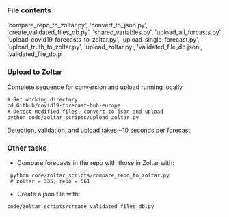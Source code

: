 ### File contents
 'compare_repo_to_zoltar.py',
 'convert_to_json.py',
 'create_validated_files_db.py',
 'shared_variables.py',
 'upload_all_forcasts.py',
 'upload_covid19_forecasts_to_zoltar.py',
 'upload_single_forecast.py',
 'upload_truth_to_zoltar.py',
 'upload_zoltar.py',
 'validated_file_db.json',
 'validated_file_db.p


### Upload to Zoltar
Complete sequence for conversion and upload running locally

```
# Set working directory
cd Github/covid19-forecast-hub-europe
# Detect modified files, convert to json and upload
python code/zoltar_scripts/upload_zoltar.py
```

Detection, validation, and upload takes ~10 seconds per forecast.


### Other tasks

 - Compare forecasts in the repo with those in Zoltar with:
```
 python code/zoltar_scripts/compare_repo_to_zoltar.py
 # zoltar = 335; repo = 561
 ```

- Create a json file with:
```
code/zoltar_scripts/create_validated_files_db.py
```

